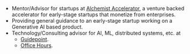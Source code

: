 - Mentor/Advisor for startups at [Alchemist Accelerator](https://www.alchemistaccelerator.com), a venture backed accelerator for early-stage startups that monetize from enterprises.
- Providing general guidance to an early-stage startup working on a Generative AI based product.
- Technology/Consulting advisor for AI, ML, distributed systems, etc. at
  - [Guidepoint](https://www.guidepoint.com).
  - [Office Hours](https://officehours.com/).
